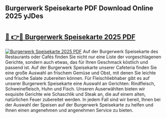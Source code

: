 ## Burgerwerk Speisekarte PDF Download Online 2025 yJDes

# <h2><a href="http://gcalsi.nevu.top/?p=Burgerwerk+Speisekarte">🔗 👉🔴 Burgerwerk Speisekarte 2025 PDF</a></h2>

[![Burgerwerk Speisekarte 2025 PDF](https://i.imgur.com/dBaPXMq.png)](http://gcalsi.nevu.top/?p=Burgerwerk+Speisekarte)
Auf der Burgerwerk Speisekarte des Restaurants oder Cafés finden Sie nicht nur eine Liste der vorgeschlagenen Gerichte, sondern auch etwas, das für Ihren Geschmack köstlich und passend ist. Auf der Burgerwerk Speisekarte unserer Cafeteria finden Sie eine große Auswahl an frischem Gemüse und Obst, mit denen Sie leichte und frische Salate zubereiten können. Für Fleischliebhaber gibt es auf unserer Burgerwerk Speisekarte eine Auswahl an Gerichten: Rindfleisch, Schweinefleisch, Huhn und Fisch. Unseren Auserwählten bieten wir exquisite Gerichte wie Schaschlik und Steak an, die auf einem alten, natürlichen Feuer zubereitet werden. In jedem Fall sind wir bereit, Ihnen bei der Auswahl der Speisen auf der Burgerwerk Speisekarte zu helfen und Ihnen einen angenehmen und angenehmen Service zu bieten.
